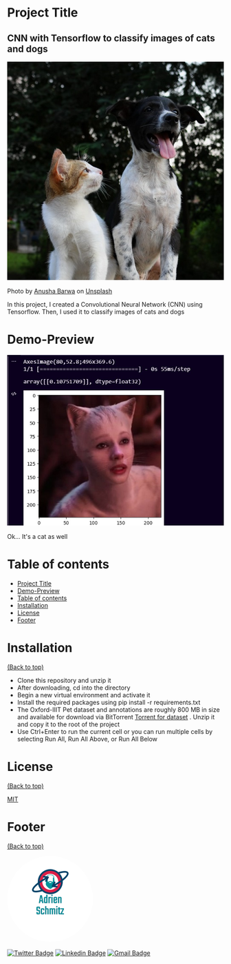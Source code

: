 # Project Title

<h2>CNN with Tensorflow to classify images of cats and dogs</h2>

![](./img/anusha-barwa-ppKcYi1CXcI-unsplash.jpg)
<p>Photo by <a href="https://unsplash.com/@anushabarwa?utm_source=unsplash&utm_medium=referral&utm_content=creditCopyText">Anusha Barwa</a> on <a href="https://unsplash.com/s/photos/dog-cat?utm_source=unsplash&utm_medium=referral&utm_content=creditCopyText">Unsplash</a>
  </p>

<!-- Add buttons here -->

In this project, I created a Convolutional Neural Network (CNN) using Tensorflow. Then, I used it to classify images of cats and dogs

# Demo-Preview

<p align="center">
  <img alt="GitHub release" src="img/ss.jpg">
</p>
<p>Ok... It's a cat as well</p>

# Table of contents


- [Project Title](#project-title)
- [Demo-Preview](#demo-preview)
- [Table of contents](#table-of-contents)
- [Installation](#installation)
- [License](#license)
- [Footer](#footer)

# Installation
[(Back to top)](#table-of-contents)

- Clone this repository and unzip it
- After downloading, cd into the directory
- Begin a new virtual environment and activate it
- Install the required packages using pip install -r requirements.txt
- The Oxford-IIIT Pet dataset and annotations are roughly 800 MB in size and available for download via BitTorrent <a href="https://academictorrents.com/details/b18bbd9ba03d50b0f7f479acc9f4228a408cecc1">Torrent for dataset</a> . Unzip it and copy it to the root of the project
- Use Ctrl+Enter to run the current cell or you can run multiple cells by selecting Run All, Run All Above, or Run All Below


# License
[(Back to top)](#table-of-contents)

<a href="LICENSE.md">MIT</a>

# Footer
[(Back to top)](#table-of-contents)

<img style="border-radius: 50%;" src="img/adrien_logo.png" alt=""/>
 
[![Twitter Badge](https://img.shields.io/badge/-@adrienschmitz-1ca0f1?style=flat-square&labelColor=1ca0f1&logo=twitter&logoColor=white&link=https://twitter.com/adrienschmitz)](https://twitter.com/adrienschmitz) [![Linkedin Badge](https://img.shields.io/badge/-adrienschmitz-blue?style=flat-square&logo=Linkedin&logoColor=white&link=https://www.linkedin.com/in/adrienschmitz/)](https://www.linkedin.com/in/adrienschmitz/) 
[![Gmail Badge](https://img.shields.io/badge/-adriens.schmitz@gmail.com-c14438?style=flat-square&logo=Gmail&logoColor=white&link=mailto:adrien.schmitz@gmail.com)](mailto:adrien.schmitz@gmail.com)
